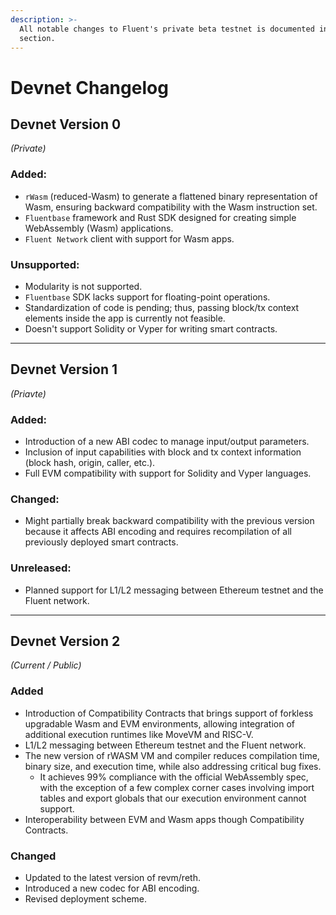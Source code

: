 ```yaml
---
description: >-
  All notable changes to Fluent's private beta testnet is documented in this
  section.
---
```


# Devnet Changelog

## Devnet Version 0 <a href="#devnet-version-0" id="devnet-version-0"></a>

_(Private)_

### Added: <a href="#added" id="added"></a>

* `rWasm` (reduced-Wasm) to generate a flattened binary representation of Wasm, ensuring backward compatibility with the Wasm instruction set.
* `Fluentbase` framework and Rust SDK designed for creating simple WebAssembly (Wasm) applications.
* `Fluent Network` client with support for Wasm apps.

### Unsupported: <a href="#unsupported" id="unsupported"></a>

* Modularity is not supported.
* `Fluentbase` SDK lacks support for floating-point operations.
* Standardization of code is pending; thus, passing block/tx context elements inside the app is currently not feasible.
* Doesn't support Solidity or Vyper for writing smart contracts.

***

## Devnet Version 1 <a href="#devnet-version-1" id="devnet-version-1"></a>

_(Priavte)_

### Added: <a href="#added-1" id="added-1"></a>

* Introduction of a new ABI codec to manage input/output parameters.
* Inclusion of input capabilities with block and tx context information (block hash, origin, caller, etc.).
* Full EVM compatibility with support for Solidity and Vyper languages.

### Changed: <a href="#changed" id="changed"></a>

* Might partially break backward compatibility with the previous version because it affects ABI encoding and requires recompilation of all previously deployed smart contracts.

### Unreleased: <a href="#unreleased" id="unreleased"></a>

* Planned support for L1/L2 messaging between Ethereum testnet and the Fluent network.

***

## Devnet Version 2  <a href="#devnet-version-2-current" id="devnet-version-2-current"></a>

_(Current / Public)_

### Added <a href="#added-2" id="added-2"></a>

* Introduction of Compatibility Contracts that brings support of forkless upgradable Wasm and EVM environments, allowing integration of additional execution runtimes like MoveVM and RISC-V.
* L1/L2 messaging between Ethereum testnet and the Fluent network.
* The new version of rWASM VM and compiler reduces compilation time, binary size, and execution time, while also addressing critical bug fixes.
  * It achieves 99% compliance with the official WebAssembly spec, with the exception of a few complex corner cases involving import tables and export globals that our execution environment cannot support.
* Interoperability between EVM and Wasm apps though Compatibility Contracts.

### Changed <a href="#changed-1" id="changed-1"></a>

* Updated to the latest version of revm/reth.
* Introduced a new codec for ABI encoding.
* Revised deployment scheme.
